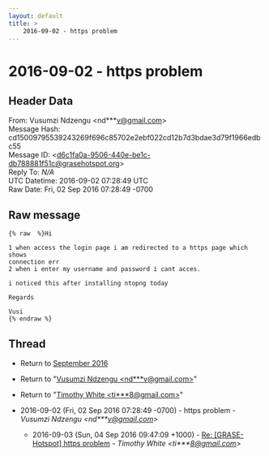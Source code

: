 ```yaml
---
layout: default
title: >
    2016-09-02 - https problem
---
```


# 2016-09-02 - https problem

## Header Data

From: Vusumzi Ndzengu \<nd***v@gmail.com\><br>
Message Hash: cd15009795539243269f696c85702e2ebf022cd12b7d3bdae3d79f1966edbc55<br>
Message ID: \<d6c1fa0a-9506-440e-be1c-db788881f51c@grasehotspot.org\><br>
Reply To: _N/A_<br>
UTC Datetime: 2016-09-02 07:28:49 UTC<br>
Raw Date: Fri, 02 Sep 2016 07:28:49 -0700<br>

## Raw message

```
{% raw  %}Hi

1 when access the login page i am redirected to a https page which shows 
connection err
2 when i enter my username and password i cant acces.

i noticed this after installing ntopng today

Regards

Vusi
{% endraw %}
```

## Thread

+ Return to [September 2016](/archive/2016/09)

+ Return to "[Vusumzi Ndzengu <nd***v<span>@</span>gmail.com>](/authors/nd___v_at_gmail_com)"
+ Return to "[Timothy White <ti***8<span>@</span>gmail.com>](/authors/ti___8_at_gmail_com)"

+ 2016-09-02 (Fri, 02 Sep 2016 07:28:49 -0700) - https problem - _Vusumzi Ndzengu \<nd***v@gmail.com\>_
  + 2016-09-03 (Sun, 04 Sep 2016 09:47:09 +1000) - [Re: [GRASE-Hotspot] https problem](/archive/2016/09/a508aa13d062ff7c12a99113c1c3cf9b2c952b0399d9af6ded60dfaec77a4f35) - _Timothy White \<ti***8@gmail.com\>_

